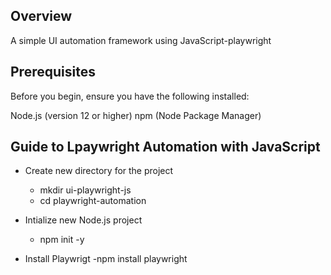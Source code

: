 ## Overview

A simple UI automation framework using JavaScript-playwright

## Prerequisites

Before you begin, ensure you have the following installed:

Node.js (version 12 or higher)
npm (Node Package Manager)

## Guide to Lpaywright Automation with JavaScript

- Create new directory for the project

  - mkdir ui-playwright-js
  - cd playwright-automation

- Intialize new Node.js project

  - npm init -y

- Install Playwrigt
  -npm install playwright
